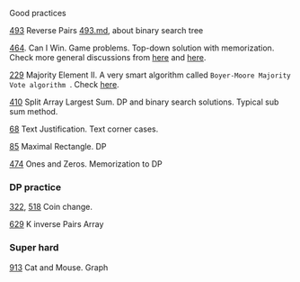 Good practices

[493](https://leetcode.com/problems/reverse-pairs/) Reverse Pairs [493.md](./493.md), about binary search tree

[464](https://leetcode.com/problems/can-i-win/). Can I Win. Game problems. Top-down solution with memorization. Check more general discussions from [here](https://leetcode.com/problems/can-i-win/discuss/95320/7-liner-C%2B%2B-beat-98.4-DFS-with-early-termination-check-(detailed-explanation)) and [here](https://leetcode.com/problems/can-i-win/discuss/95277/Java-solution-using-HashMap-with-detailed-explanation).

[229](https://leetcode.com/problems/majority-element-ii/) Majority Element II. A very smart algorithm called `Boyer-Moore Majority Vote algorithm `.  Check [here](https://leetcode.com/problems/majority-element-ii/discuss/63520/Boyer-Moore-Majority-Vote-algorithm-and-my-elaboration).

[410](https://leetcode.com/problems/split-array-largest-sum/) Split Array Largest Sum. DP and binary search solutions. Typical sub sum method.

[68](https://leetcode.com/problems/text-justification/) Text Justification. Text corner cases.


[85](https://leetcode.com/problems/maximal-rectangle/) Maximal Rectangle. DP

[474](https://leetcode.com/problems/ones-and-zeroes/) Ones and Zeros. Memorization to DP


### DP practice

[322](https://leetcode.com/problems/coin-change/), [518](https://leetcode.com/problems/coin-change-2/) Coin change. 

[629](https://leetcode.com/problems/k-inverse-pairs-array/) K inverse Pairs Array

### Super hard

[913](https://leetcode.com/problems/cat-and-mouse/) Cat and Mouse. Graph
